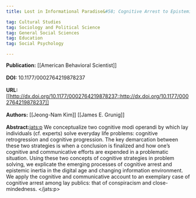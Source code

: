 ```yaml
---
title: Lost in Informational Paradise&#58; Cognitive Arrest to Epistemic Inertia in Problem Solving

tag: Cultural Studies 
tag: Sociology and Political Science 
tag: General Social Sciences 
tag: Education 
tag: Social Psychology

---
```


**Publication:** [[American Behavioral Scientist]]<br><br>**DOI:** 10.1177/0002764219878237                                         
<br>**URL:**[[http://dx.doi.org/10.1177/0002764219878237::http://dx.doi.org/10.1177/0002764219878237]]<br><br>**Authors:** [[Jeong-Nam Kim]] [[James E. Grunig]] <br><br>**Abstract:**<jats:p> We conceptualize two cognitive modi operandi by which lay individuals (cf. experts) solve everyday life problems: cognitive retrogression and cognitive progression. The key demarcation between these two strategies is when a conclusion is finalized and how one’s cognitive and communicative efforts are expended in a problematic situation. Using these two concepts of cognitive strategies in problem solving, we explicate the emerging processes of cognitive arrest and epistemic inertia in the digital age and changing information environment. We apply the cognitive and communicative account to an exemplary case of cognitive arrest among lay publics: that of conspiracism and close-mindedness. </jats:p>

